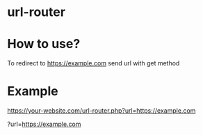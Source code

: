# url-router
# How to use?
To redirect to https://example.com send url with get method
# Example
https://your-website.com/url-router.php?url=https://example.com  

?url=https://example.com
